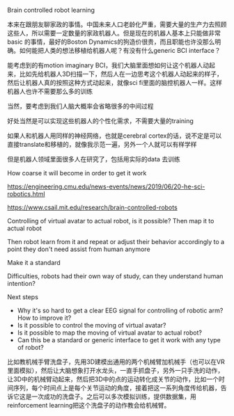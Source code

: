 Brain controlled robot learning 

本来在跟朋友聊家政的事情。中国未来人口老龄化严重，需要大量的生产力去照顾这些人，所以需要一定数量的家政机器人。但是现在的机器人基本上只能做非常basic 的事情，最好的Boston Dynamics的狗造价很贵，而且职能也许没那么明确。如何能把人类的想法移植给机器人呢？有没有什么generic BCI interface？

能考虑到的有motion imaginary BCI，我们大脑里面想如何让这个机器人动起来，比如先给机器人3D扫描一下，然后人在一边思考这个机器人动起来的样子，然后让机器人真的按照这种方式动起来，就像sci fi里面的脑控机器人一样。这样机器人也许不需要那么多的训练

当然，要考虑到我们人脑大概率会省略很多的中间过程

好处当然是可以实现这些机器人的个性化需求，不需要大量的training

如果人和机器人用同样的神经网络，也就是cerebral cortex的话，说不定是可以直接translate和移植的，就像我示范一遍，另外一个人就可以有样学样

但是机器人领域里面很多人在研究了，包括用实际的data 去训练



How coarse it will become in order to get it work

https://engineering.cmu.edu/news-events/news/2019/06/20-he-sci-robotics.html

https://www.csail.mit.edu/research/brain-controlled-robots

Controlling of virtual avatar to actual robot, is it possible? Then map it to actual robot 

Then robot learn from it and repeat or adjust their behavior accordingly to a point they don't need assist from human anymore 

Make it a standard 

Difficulties, robots had their own way of study, can they understand human intention? 

Next steps

- Why it's so hard to get a clear EEG signal for controlling of robotic arm? How to improve it?
- Is it possible to control the moving of virtual avatar?
- Is it possible to map the moving of virtual avatar to actual robot? 
- Can this be a standard or generic interface to get it work with any type of robot? 

比如教机械手臂洗盘子，先用3D建模出通用的两个机械臂加机械手（也可以在VR里面模拟），然后让大脑想象打开水龙头，一直手抓盘子，另外一只手洗的动作，让3D中的机械臂动起来，然后把3D中的点的运动转化成关节的动作，比如一个时间序列，每个时间点上是每个关节运动的角度，接着把这一系列角度传给机器，告诉它这是一次成功的洗盘子。之后可以多次模拟训练，提供数据集，用reinforcement learning把这个洗盘子的动作教会给机械臂。

